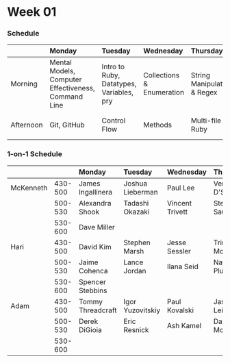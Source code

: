 # Week 01

### Schedule

|                    | Monday | Tuesday | Wednesday | Thursday | Friday |
|:----------         |:-----  |:-----   |:---       |:---      |:---    |
| Morning            | Mental Models, Computer Effectiveness, Command Line| Intro to Ruby, Datatypes, Variables, pry | Collections & Enumeration | String Manipulation & Regex | Objects |
| Afternoon          | Git, GitHub | Control Flow | Methods | Multi-file Ruby | Objects, Classes, Inheritance |


### 1-on-1 Schedule

|        |     | Monday | Tuesday | Wednesday | Thursday | Friday |
|:---    |:--- |:---    |:---     |:---       |:---      |:---    |
| McKenneth | 430-500 | James Ingallinera | Joshua Lieberman | Paul Lee | Verner D'Souza ||
|| 500-530 | Alexandra Shook | Tadashi Okazaki | Vincent Trivett | Stephen Saunders ||
|| 530-600 | Dave Miller |||||
| Hari | 430-500 | David Kim | Stephen Marsh | Jesse Sessler | Trinity Montoya ||
|| 500-530 | Jaime Cohenca | Lance Jordan | Ilana Seid | Nathan Plutzik ||
|| 530-600 | Spencer Stebbins |||||
| Adam | 430-500 | Tommy Threadcraft | Igor Yuzovitskiy | Paul Kovalski | Jason Leibowitz ||
|| 500-530 | Derek DiGioia | Eric Resnick | Ash Kamel | Dan Morena ||
|| 530-600 ||||||
